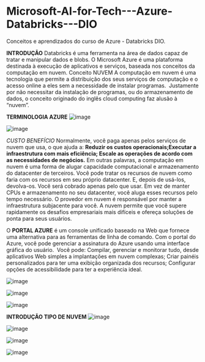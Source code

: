 # Microsoft-AI-for-Tech---Azure-Databricks---DIO
Conceitos e aprendizados do curso de Azure - Databricks DIO. 

**INTRODUÇÃO**
Databricks é uma ferramenta na área de dados capaz de tratar e manipular dados e blobs.
O Microsoft Azure é uma plataforma destinada à execução de aplicativos e serviços, baseada nos conceitos da computação em nuvem.​
Conceito NUVEM A computação em nuvem é uma tecnologia que permite a distribuição dos seus serviços de computação e o acesso online a eles sem a necessidade de instalar programas. ​
Justamente por não necessitar da instalação de programas, ou do armazenamento de dados, o conceito originado do inglês cloud computing faz alusão à “nuvem”.​

**TERMINOLOGIA AZURE**
​![image](https://github.com/user-attachments/assets/9854aad6-a892-4f37-a833-63538dc37b90)

![image](https://github.com/user-attachments/assets/1fdb08d5-a226-476f-b9fa-0e23a0909aab)

*CUSTO BENEFÍCIO*
Normalmente, você paga apenas pelos serviços de nuvem que usa, o que ajuda a:​
**Reduzir os custos operacionais;​
Executar a infraestrutura com mais eficiência;​
Escale as operações de acordo com as necessidades de negócios.​**
Em outras palavras, a computação em nuvem é uma forma de alugar capacidade computacional e armazenamento do datacenter de terceiros. Você pode tratar os recursos de nuvem como faria com os recursos em seu próprio datacenter. E, depois de usá-los, devolva-os. Você será cobrado apenas pelo que usar.
Em vez de manter CPUs e armazenamento no seu datacenter, você aluga esses recursos pelo tempo necessário. O provedor em nuvem é responsável por manter a infraestrutura subjacente para você. A nuvem permite que você supere rapidamente os desafios empresariais mais difíceis e ofereça soluções de ponta para seus usuários.​

O **PORTAL AZURE** é um console unificado baseado na Web que fornece uma alternativa para as ferramentas de linha de comando. ​
Com o portal do Azure, você pode gerenciar a assinatura do Azure usando uma interface gráfica do usuário. ​
Você pode:​
Compilar, gerenciar e monitorar tudo, desde aplicativos Web simples a implantações em nuvem complexas;​
Criar painéis personalizados para ter uma exibição organizada dos recursos;​
Configurar opções de acessibilidade para ter a experiência ideal.​

![image](https://github.com/user-attachments/assets/33495713-7b6c-48ac-a6b6-23187a3ae450)

![image](https://github.com/user-attachments/assets/038cd0d5-eb7a-4d3c-b199-5858adea6a6a)

![image](https://github.com/user-attachments/assets/60ae5410-a2e7-424f-a124-cbf572241781)

**INTRODUÇÃO TIPO DE NUVEM**
![image](https://github.com/user-attachments/assets/13119e5b-5f94-4da8-95a5-e5b1cb5ab7a2)


![image](https://github.com/user-attachments/assets/5b211222-417a-4007-b5de-16017c1dafbf)

![image](https://github.com/user-attachments/assets/f02df1d1-1ffd-4c1a-bed6-130bd4c3a90d)

![image](https://github.com/user-attachments/assets/e69dd0ea-77ad-4d53-96fa-4f72758b5e2f)













